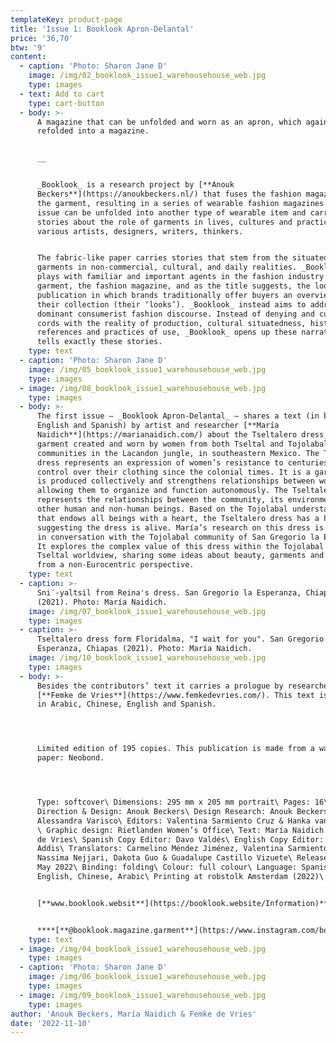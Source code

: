 ```yaml
---
templateKey: product-page
title: 'Issue 1: Booklook Apron-Delantal'
price: '36,70'
btw: '9'
content:
  - caption: 'Photo: Sharon Jane D'
    image: /img/02_booklook_issue1_warehousehouse_web.jpg
    type: images
  - text: Add to cart
    type: cart-button
  - body: >-
      A magazine that can be unfolded and worn as an apron, which again can be
      refolded into a magazine.


      __


      _Booklook_ is a research project by [**Anouk
      Beckers**](https://anoukbeckers.nl/) that fuses the fashion magazine with
      the garment, resulting in a series of wearable fashion magazines. Each
      issue can be unfolded into another type of wearable item and carries
      stories about the role of garments in lives, cultures and practices from
      various artists, designers, writers, thinkers. 


      The fabric-like paper carries stories that stem from the situatedness of
      garments in non-commercial, cultural, and daily realities. _Booklook_
      plays with familiar and important agents in the fashion industry: the
      garment, the fashion magazine, and as the title suggests, the lookbook, a
      publication in which brands traditionally offer buyers an overview of
      their collection (their ‘looks’). _Booklook_ instead aims to address this
      dominant consumerist fashion discourse. Instead of denying and cutting the
      cords with the reality of production, cultural situatedness, historical
      references and practices of use, _Booklook_ opens up these narratives and
      tells exactly these stories.
    type: text
  - caption: 'Photo: Sharon Jane D'
    image: /img/05_booklook_issue1_warehousehouse_web.jpg
    type: images
  - image: /img/08_booklook_issue1_warehousehouse_web.jpg
    type: images
  - body: >-
      The first issue – _Booklook Apron-Delantal_ – shares a text (in both
      English and Spanish) by artist and researcher [**María
      Naidich**](https://marianaidich.com/) about the Tseltalero dress, a
      garment created and worn by women from both Tseltal and Tojolabal
      communities in the Lacandon jungle, in southeastern Mexico. The Tseltalero
      dress represents an expression of women’s resistance to centuries of
      control over their clothing since the colonial times. It is a garment that
      is produced collectively and strengthens relationships between women,
      allowing them to organize and function autonomously. The Tseltalero dress
      represents the relationships between the community, its environment and
      other human and non-human beings. Based on the Tojolabal understanding
      that endows all beings with a heart, the Tseltalero dress has a hart too,
      suggesting the dress is alive. María’s research on this dress is developed
      in conversation with the Tojolabal community of San Gregorio la Esperanza.
      It explores the complex value of this dress within the Tojolabal and
      Tseltal worldview, sharing some ideas about beauty, garments and the body
      from a non-Eurocentric perspective.
    type: text
  - caption: >-
      Sni′-yaltsil from Reina's dress. San Gregorio la Esperanza, Chiapas
      (2021). Photo: María Naidich.
    image: /img/07_booklook_issue1_warehousehouse_web.jpg
    type: images
  - caption: >-
      Tseltalero dress form Floridalma, "I wait for you". San Gregorio la
      Esperanza, Chiapas (2021). Photo: María Naidich.
    image: /img/10_booklook_issue1_warehousehouse_web.jpg
    type: images
  - body: >-
      Besides the contributors’ text it carries a prologue by researcher
      [**Femke de Vries**](https://www.femkedevries.com/). This text is shared
      in Arabic, Chinese, English and Spanish.




      Limited edition of 195 copies. This publication is made from a washable
      paper: Neobond. 




      Type: softcover\ Dimensions: 295 mm x 205 mm portrait\ Pages: 16\ Art
      Direction & Design: Anouk Beckers\ Design Research: Anouk Beckers &
      Alessandra Varisco\ Editors: Valentina Sarmiento Cruz & Hanka van der Voet
      \ Graphic design: Rietlanden Women’s Office\ Text: María Naidich & Femke
      de Vries\ Spanish Copy Editor: Davo Valdés\ English Copy Editor: Kat
      Addis\ Translators: Carmelino Méndez Jiménez, Valentina Sarmiento Cruz,
      Nassima Nejjari, Dakota Guo & Guadalupe Castillo Vizuete\ Release date:
      May 2022\ Binding: folding\ Colour: full colour\ Language: Spanish,
      English, Chinese, Arabic\ Printing at robstolk Amsterdam (2022)\


      [**www.booklook.websit**](https://booklook.website/Information)****[**e**](https://www.instagram.com/booklook.magazine.garment/)****


      ****[**@booklook.magazine.garment**](https://www.instagram.com/booklook.magazine.garment/)****
    type: text
  - image: /img/04_booklook_issue1_warehousehouse_web.jpg
    type: images
  - caption: 'Photo: Sharon Jane D'
    image: /img/06_booklook_issue1_warehousehouse_web.jpg
    type: images
  - image: /img/09_booklook_issue1_warehousehouse_web.jpg
    type: images
author: 'Anouk Beckers, María Naidich & Femke de Vries'
date: '2022-11-10'
---
```


